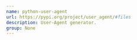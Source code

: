```yaml
---
name: python-user-agent
url: https://pypi.org/project/user_agent/#files
description: User-Agent generator.
group: None
---
```

